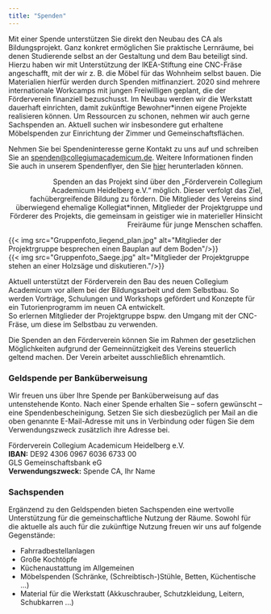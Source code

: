```yaml
---
title: "Spenden"
---
```


Mit einer Spende unterstützen Sie direkt den Neubau des CA als Bildungsprojekt.
Ganz konkret ermöglichen Sie praktische Lernräume, bei denen Studierende selbst
an der Gestaltung und dem Bau beteiligt sind. Hierzu haben wir mit Unterstützung
der IKEA-Stiftung eine CNC-Fräse angeschafft, mit der wir z. B. die Möbel für das
Wohnheim selbst bauen. Die Materialien hierfür werden durch Spenden
mitfinanziert. 2020 sind mehrere internationale Workcamps mit jungen
Freiwilligen geplant, die der Förderverein finanziell bezuschusst. Im Neubau
werden wir die Werkstatt dauerhaft einrichten, damit zukünftige Bewohner\*innen
eigene Projekte realisieren können. Um Ressourcen zu schonen, nehmen wir auch
gerne Sachspenden an. Aktuell suchen wir insbesondere gut erhaltene Möbelspenden zur Einrichtung der
Zimmer und Gemeinschaftsflächen.

Nehmen Sie bei Spendeninteresse gerne Kontakt zu uns auf und schreiben Sie an <a href="mailto:spenden@collegiumacademicum.de">spenden@collegiumacademicum.de</a>. Weitere Informationen finden Sie auch in unserem Spendenflyer, den Sie <a href="/media/2019_Spenden-Flyer.pdf">hier</a> herunterladen können.

<section class="grid-col">
  <p style="text-align:right">
  Spenden an das Projekt sind über den „Förderverein Collegium Academicum
  Heidelberg e.V.“ möglich. Dieser verfolgt das Ziel, fachübergreifende
  Bildung zu fördern. Die Mitglieder des Vereins sind überwiegend ehemalige
  Kollegiat*innen, Mitglieder der Projektgruppe und Förderer des Projekts, die
  gemeinsam in geistiger wie in materieller Hinsicht Freiräume für
  junge Menschen schaffen.
  </p>
  {{< img src="Gruppenfoto_liegend_plan.jpg" alt="Mitglieder der Projektrgruppe besprechen einen Bauplan auf dem Boden"/>}}
</section>

<section class="grid-col">
  {{< img src="Gruppenfoto_Saege.jpg" alt="Mitglieder der Projektgruppe stehen an einer Holzsäge und diskutieren."/>}}
  <p style="text-align:left">
  Aktuell unterstützt der Förderverein den Bau des neuen Collegium Academicum
  vor allem bei der Bildungsarbeit und dem Selbstbau. So werden Vorträge,
  Schulungen und Workshops gefördert und Konzepte für ein Tutorienprogramm
  im neuen CA entwickelt.
  <br>
  So erlernen Mitglieder der Projektgruppe bspw. den Umgang mit der
  CNC-Fräse, um diese im Selbstbau zu verwenden.
  </p>
</section>



Die Spenden an den Förderverein können Sie im Rahmen der gesetzlichen
Möglichkeiten aufgrund der Gemeinnützigkeit des Vereins steuerlich geltend
machen. Der Verein arbeitet ausschließlich ehrenamtlich.


### Geldspende per Banküberweisung
Wir freuen uns über Ihre Spende per Banküberweisung auf das untenstehende Konto.
Nach einer Spende erhalten Sie – sofern gewünscht – eine Spendenbescheinigung.
Setzen Sie sich diesbezüglich per Mail an die oben genannte E-Mail-Adresse mit uns in Verbindung
oder fügen Sie dem Verwendungszweck zusätzlich ihre Adresse bei.


<div class="notification is-primary">
  Förderverein Collegium Academicum Heidelberg e.V.<br>
  <b>IBAN:</b> DE92 4306 0967 6036 6733 00<br>
  GLS Gemeinschaftsbank eG<br>
  <b>Verwendungszweck:</b> Spende CA, Ihr Name
</div>

### Sachspenden

Ergänzend zu den Geldspenden bieten Sachspenden eine wertvolle Unterstützung für die gemeinschaftliche Nutzung der Räume.
Sowohl für die aktuelle als auch für die zukünftige Nutzung freuen wir uns auf folgende Gegenstände:
- Fahrradbestellanlagen
- Große Kochtöpfe
- Küchenaustattung im Allgemeinen
- Möbelspenden (Schränke, (Schreibtisch-)Stühle, Betten, Küchentische ...)
- Material für die Werkstatt (Akkuschrauber, Schutzkleidung, Leitern, Schubkarren ...)
